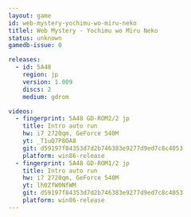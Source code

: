 ```yaml
---
layout: game
id: web-mystery-yochimu-wo-miru-neko
titlel: Web Mystery - Yochimu wo Miru Neko
status: unknown
gamedb-issue: 0

releases:
  - id: 5A48
    region: jp
    version: 1.009
    discs: 2
    medium: gdrom

videos:
  - fingerprint: 5A48 GD-ROM2/2 jp
    title: Intro auto run
    hw: i7 2720qm, GeForce 540M
    yt: _T1uQ7P8OA8
    git: d59197f84353d7d2b746383e9277d9ed7c8c4053
    platform: win86-release
  - fingerprint: 5A48 GD-ROM1/2 jp
    title: Intro auto run
    hw: i7 2720qm, GeForce 540M
    yt: lh0ZfW0NfWM
    git: d59197f84353d7d2b746383e9277d9ed7c8c4053
    platform: win86-release
---
```

